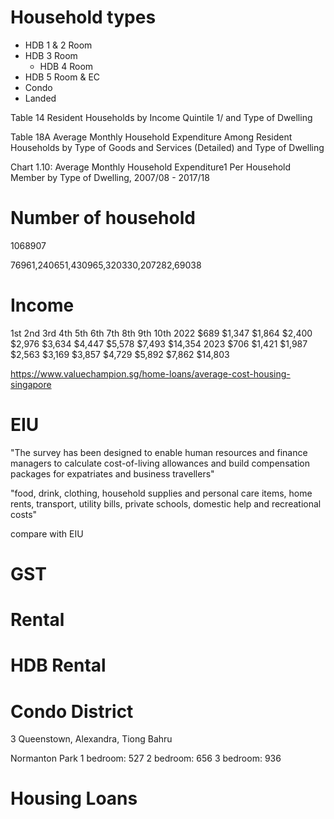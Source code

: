 # Household types

- HDB 1 & 2 Room
- HDB 3 Room
  - HDB 4 Room
- HDB 5 Room & EC
- Condo
- Landed

Table 14
Resident Households by Income Quintile 1/ and Type of Dwelling

Table 18A
Average Monthly Household Expenditure Among Resident Households by Type of Goods and Services (Detailed) and Type of Dwelling


Chart 1.10: Average Monthly Household Expenditure1 Per Household Member
by Type of Dwelling, 2007/08 - 2017/18

# Number of household
1068907

76961,240651,430965,320330,207282,69038

# Income

1st 2nd 3rd 4th 5th 6th 7th 8th 9th 10th
2022 $689 $1,347 $1,864 $2,400 $2,976 $3,634 $4,447 $5,578 $7,493 $14,354
2023 $706 $1,421 $1,987 $2,563 $3,169 $3,857 $4,729 $5,892 $7,862 $14,803

https://www.valuechampion.sg/home-loans/average-cost-housing-singapore

# EIU

"The survey has been designed to enable human resources and finance managers to calculate cost-of-living allowances and build compensation packages for expatriates and business travellers"

"food, drink, clothing, household supplies and personal care items, home rents, transport, utility bills, private schools, domestic help and recreational costs"

compare with EIU
# GST

# Rental

# HDB Rental

# Condo District

3	Queenstown, Alexandra, Tiong Bahru

Normanton Park
1 bedroom: 527
2 bedroom: 656
3 bedroom: 936

# Housing Loans


